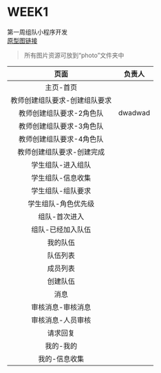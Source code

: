 # WEEK1
第一周组队小程序开发  
[原型图链接](https://modao.cc/proto/HxvRdqm0sii8t36NztY4ak/sharing?view_mode=read_only)
>所有图片资源可放到“photo”文件夹中

|页面|负责人|
|:---:|:---:|
|主页-首页||
|教师创建组队要求-创建组队要求||
|教师创建组队要求-2角色队|dwadwad|
|教师创建组队要求-3角色队||
|教师创建组队要求-4角色队||
|教师创建组队要求-创建完成||
|学生组队-进入组队||
|学生组队-信息收集||
|学生组队-组队要求||
|学生组队-角色优先级||
|组队-首次进入||
|组队-已经加入队伍||
|我的队伍||
|队伍列表||
|成员列表||
|创建队伍||
|消息||
|审核消息-审核消息||
|审核消息-人员审核||
|请求回复||
|我的-我的||
|我的-信息收集||
